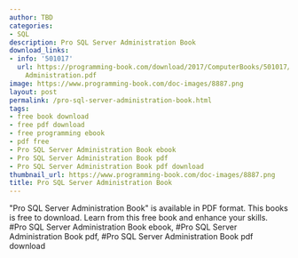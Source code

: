 ```yaml
---
author: TBD
categories:
- SQL
description: Pro SQL Server Administration Book
download_links:
- info: '501017'
  url: https://programming-book.com/download/2017/ComputerBooks/501017/Pro SQL Server
    Administration.pdf
image: https://www.programming-book.com/doc-images/8887.png
layout: post
permalink: /pro-sql-server-administration-book.html
tags:
- free book download
- free pdf download
- free programming ebook
- pdf free
- Pro SQL Server Administration Book ebook
- Pro SQL Server Administration Book pdf
- Pro SQL Server Administration Book pdf download
thumbnail_url: https://www.programming-book.com/doc-images/8887.png
title: Pro SQL Server Administration Book
---
```


 
<div class="item-desc text-justify">
  "Pro SQL Server Administration Book" is available in PDF format. This books is free to download. Learn from this free book and enhance your skills.
  <br>
  #Pro SQL Server Administration Book ebook, #Pro SQL Server Administration Book pdf, #Pro SQL Server Administration Book pdf download
</div>